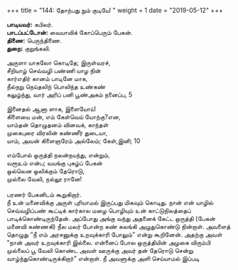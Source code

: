 ﻿+++
title = "144: தோற்பது நும் குடியே!  "
weight = 1
date = "2019-05-12"
+++

**பாடியவர்:** கபிலர்.  
**பாடப்பட்டோன்:** வையாவிக் கோப்பெரும் பேகன்.  
**திணை:** பெருந்திணை.  
**துறை:** குறுங்கலி.  
  
அருளா யாகலோ கொடிதே; இருள்வரச்,  
சீறியாழ் செவ்வழி பண்ணி யாழ நின்  
கார்எதிர் கானம் பாடினே மாக,  
நீல்நறு நெய்தலிற் பொலிந்த உண்கண்  
கலுழ்ந்து, வார் அரிப் பனி பூண்அகம் நனைப்ப, 5  
  
இனைதல் ஆனா ளாக, இளையோய்!  
கிளையை மன், எம் கேள்வெய் யோற்கு?என,  
யாம்தன் தொழுதனம் வினவக், காந்தள்  
முகைபுரை விரலின் கண்ணீர் துடையா,  
யாம், அவன் கிளைஞரேம் அல்லேம்; கேள்,இனி; 10  
  
எம்போல் ஒருத்தி நலன்நயந்து, என்றும்,  
வரூஉம் என்ப; வயங்கு புகழ்ப் பேகன்  
ஒல்லென ஒலிக்கும் தேரொடு,  
முல்லை வேலி, நல்லூ ரானே!  
   
பரணர் பேகனிடம் கூறுகிறார்.  
நீ உன் மனைவிக்கு அருள் புரியாமல் இருப்பது மிகவும் கொடிது. நான் என் யாழில் செவ்வழிப்பண் கூட்டிக் கார்கால மழை பொழியும் உன் காட்டுநிலத்தைப் பாடிக்கொண்டிருந்தேன். அப்போது அங்கு வந்து அதனைக் கேட்ட ஒருத்தி (பேகன் மனைவி கண்ணகி) நீல மலர் போன்ற கண் கலங்கி அழுதுகொண்டு நின்றாள். அவளைத் தொழுது “நீ எம் அரசனுக்கு உறவுக்காரி போலும்” என்று கூறினேன். அதற்கு அவள் “நான் அவர் உறவுக்காரி இல்லை. என்னைப் போல ஒருத்தியின் அழகை விரும்பி முல்லைப் பூ வேலி கொண்ட அவள் ஊருக்கு அவர் தன் தேரொடு சென்று வாழ்ந்துகொண்டிருக்கிறார்” என்றாள். நீ அவளுக்கு அளி செய்யாமல் இப்படி  
